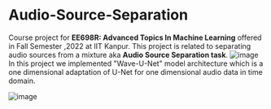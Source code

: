 # Audio-Source-Separation

Course project for **EE698R: Advanced Topics In Machine Learning** offered in Fall Semester ,2022 at IIT Kanpur. This project is related to separating audio sources from a mixture aka **Audio Source Separation task**.
![image](https://user-images.githubusercontent.com/60062252/163845830-9c836b57-5968-4a09-b0e7-effa5c81e1d4.png)
 In this project we implemented "Wave-U-Net" model architecture which is a one dimensional adaptation of U-Net for one dimensional audio data in time domain. 
 
![image](https://user-images.githubusercontent.com/60062252/163847113-b33abe93-e6fb-42c2-906d-aa0f8a54e770.png)

